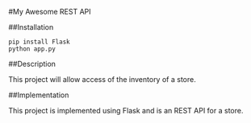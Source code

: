 #My Awesome REST API

##Installation

```
pip install Flask
python app.py
```

##Description

This project will allow access of the inventory of a store.

##Implementation

This project is implemented using Flask and is an REST API for a store.

